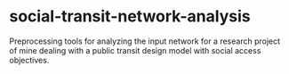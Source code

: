 # social-transit-network-analysis
Preprocessing tools for analyzing the input network for a research project of mine dealing with a public transit design model with social access objectives.
